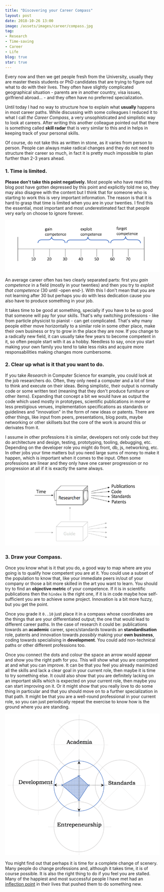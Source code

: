 ```yaml
---
title: "Discovering your Career Compass"
layout: post
date: 2018-10-26 13:00
image: /assets/images/career/compass.jpg
tag:
- Research
- Time-saving
- Career
- Life
blog: true
star: true
---
```


Every now and then we get people fresh from the University, usually they are master thesis students or PhD candidates that are trying to figure out what to do with their lives. They often have slightly complicated geographical situation - parents are in another country, visa issues, girlfriend abroad... - and they often have no preferred specialization.

Until today I had no way to structure how to explain what **usually** happens in most career paths. While discussing with some colleagues I reduced it to what I call *the Career Compass*, a very unsophisticated and simplistic way to look at careers. After writing this another colleague pointed out that there is something called **skill radar** that is very similar to this and in helps in keeping track of your personal skills.

Of course, do not take this as written in stone, as it varies from person to person. People can always make radical changes and they do not need to structure their career so much, in fact it is pretty much impossible to plan further than 2-3 years ahead.

### 1. Time is limited.

**Please don't take this point negatively.** Most people who have read this blog post have gotten depressed by this point and explicitly told me so, they may also disagree with the content but I think that for someone who is starting to work this is very important information. The reason is that it is hard to grasp that time is limited when you are in your twenties. I find this the essential, most important and most underestimated fact that people very early on choose to ignore forever.

![Career lifetime](/assets/images/career/3.png)

An average career often has two clearly separated parts: first you *gain competence* in a field (mostly in your twenties) and then you try to *exploit that competence* (30 until -open end-). With this I don't mean that you are not learning after 30 but perhaps you do with less dedication cause you also have to produce something in your job.

It takes time to be good at something, specially if you have to be so good that someone will pay for your skills. That's why switching professions - like from particle physicist to pianist - can get complicated. That's why many people either move horizontally to a similar role in some other place, make their own business or try to grow in the place they are now. If you change to a radically new field, it can usually take few years to become competent in it, so often people start with it as a hobby. Needless to say, once you start making your own family you tend to take less risks and acquire more responsabilities making changes more cumbersome.

### 2. Clear up what is it that you want to do.

If you take *Research* in Computer Science for example, you could look at the job researchers do. Often, they only need a computer and a lot of time to think and execute on their ideas. Being simplistic, their output is normally code or some written text (meaning that they don't produce furniture or other items). Expanding that concept a bit we would have as output the code which used mostly in prototypes, scientific publications in more or less prestigious venues, implementation specifications as standards or guidelines and "innovation" in the form of new ideas or patents. There are other things, like input from peers, presentations, blog posts, maybe networking or other skillsets but the core of the work is around this or derivates from it.

I assume in other professions it is similar, developers not only code but they do architecture and design, testing, prototyping, tooling, debugging, etc. Depending on the developer role you might do front, db, js, networking, etc. In other jobs your time matters but you need large sums of money to make it happen, which is important when it comes to the input. Often some professions are linear and they only have one career progression or no progression at all if it is exactly the same always.

![Simplified work box](/assets/images/career/1.png)

### 3. Draw your Compass.

Once you know what is it that you do, a good way to map where are you going is to qualify how competent you are at it. You could use a subset of the population to know that, like your immediate peers in/out of your company or those a bit more skilled in the art you want to learn. You should try to find an **objective metric** of your competence. If it is in scientific publications then the `hindex` is the right one, if it is in code maybe how self-sufficient you are to achieve some project. Innovation is a bit more fuzzy, but you get the point.

Once you grade it `0..10` just place it in a compass whose coordinates are the things that are your differentiated output; the one that would lead to different career paths. In the case of research it could be: publications towards an **academic** career, specs/standards towards an **standardisation** role, patents and innovation towards *possibly* making your **own business**, coding towards specialising in **development**. You could add non-technical paths or other different professions too.

Once you connect the dots and colour the space an arrow would appear and show you the right path for you. This will show what you are competent at and what you can improve. It can be that you feel you already maximized all the skills and lack a clear goal in your current role, then maybe it is time to try something else. It could also show that you are definitely lacking on an important skills which is expected on your current role, then maybe you can start improving on it. Or it might show that you really love to do some thing in particular and that you should move on to a further specialization in that path. It might be that you are a well-round professional in your current role, so you can just periodically repeat the exercise to know how is the ground where you are standing.

![The Career Compass ©](/assets/images/career/2.png)

You might find out that perhaps it is time for a complete change of scenery. Many people do change professions and, although it takes time, it is of course possible. It is also the right thing to do if you feel you are stalled. Many of the happiest and most successful people I have met had an [inflection point](https://en.wikipedia.org/wiki/Inflection_point) in their lives that pushed them to do something new.
